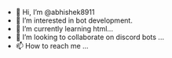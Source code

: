 - 👋 Hi, I’m @abhishek8911
- 👀 I’m interested in bot development.
- 🌱 I’m currently learning html...
- 💞️ I’m looking to collaborate on discord bots ...
- 📫 How to reach me ...

<!---
abhishek8911/abhishek8911 is a ✨ special ✨ repository because its `README.md` (this file) appears on your GitHub profile.
You can click the Preview link to take a look at your changes.
--->
